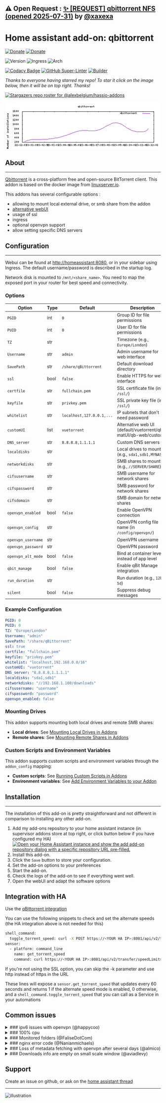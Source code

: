 ## &#9888; Open Request : [✨ [REQUEST] qbittorrent NFS (opened 2025-07-31)](https://github.com/alexbelgium/hassio-addons/issues/1987) by [@xaxexa](https://github.com/xaxexa)
# Home assistant add-on: qbittorrent

[![Donate][donation-badge]](https://www.buymeacoffee.com/alexbelgium)
[![Donate][paypal-badge]](https://www.paypal.com/donate/?hosted_button_id=DZFULJZTP3UQA)

![Version](https://img.shields.io/badge/dynamic/json?label=Version&query=%24.version&url=https%3A%2F%2Fraw.githubusercontent.com%2Falexbelgium%2Fhassio-addons%2Fmaster%2Fqbittorrent%2Fconfig.json)
![Ingress](https://img.shields.io/badge/dynamic/json?label=Ingress&query=%24.ingress&url=https%3A%2F%2Fraw.githubusercontent.com%2Falexbelgium%2Fhassio-addons%2Fmaster%2Fqbittorrent%2Fconfig.json)
![Arch](https://img.shields.io/badge/dynamic/json?color=success&label=Arch&query=%24.arch&url=https%3A%2F%2Fraw.githubusercontent.com%2Falexbelgium%2Fhassio-addons%2Fmaster%2Fqbittorrent%2Fconfig.json)

[![Codacy Badge](https://app.codacy.com/project/badge/Grade/9c6cf10bdbba45ecb202d7f579b5be0e)](https://www.codacy.com/gh/alexbelgium/hassio-addons/dashboard?utm_source=github.com&utm_medium=referral&utm_content=alexbelgium/hassio-addons&utm_campaign=Badge_Grade)
[![GitHub Super-Linter](https://img.shields.io/github/actions/workflow/status/alexbelgium/hassio-addons/weekly-supelinter.yaml?label=Lint%20code%20base)](https://github.com/alexbelgium/hassio-addons/actions/workflows/weekly-supelinter.yaml)
[![Builder](https://img.shields.io/github/actions/workflow/status/alexbelgium/hassio-addons/onpush_builder.yaml?label=Builder)](https://github.com/alexbelgium/hassio-addons/actions/workflows/onpush_builder.yaml)

[donation-badge]: https://img.shields.io/badge/Buy%20me%20a%20coffee%20(no%20paypal)-%23d32f2f?logo=buy-me-a-coffee&style=flat&logoColor=white
[paypal-badge]: https://img.shields.io/badge/Buy%20me%20a%20coffee%20with%20Paypal-0070BA?logo=paypal&style=flat&logoColor=white

_Thanks to everyone having starred my repo! To star it click on the image below, then it will be on top right. Thanks!_

[![Stargazers repo roster for @alexbelgium/hassio-addons](https://raw.githubusercontent.com/alexbelgium/hassio-addons/master/.github/stars2.svg)](https://github.com/alexbelgium/hassio-addons/stargazers)

![downloads evolution](https://raw.githubusercontent.com/alexbelgium/hassio-addons/master/qbittorrent/stats.png)

## About

---

[Qbittorrent](https://github.com/qbittorrent/qBittorrent) is a cross-platform free and open-source BitTorrent client.
This addon is based on the docker image from [linuxserver.io](https://www.linuxserver.io/).

This addons has several configurable options :

- allowing to mount local external drive, or smb share from the addon
- [alternative webUI](https://github.com/qbittorrent/qBittorrent/wiki/List-of-known-alternate-WebUIs)
- usage of ssl
- ingress
- optional openvpn support
- allow setting specific DNS servers

## Configuration

---

Webui can be found at <http://homeassistant:8080>, or in your sidebar using Ingress.
The default username/password is described in the startup log.

Network disk is mounted to `/mnt/<share_name>`. You need to map the exposed port in your router for best speed and connectivity.

### Options

| Option | Type | Default | Description |
|--------|------|---------|-------------|
| `PGID` | int | `0` | Group ID for file permissions |
| `PUID` | int | `0` | User ID for file permissions |
| `TZ` | str | | Timezone (e.g., `Europe/London`) |
| `Username` | str | `admin` | Admin username for web interface |
| `SavePath` | str | `/share/qBittorrent` | Default download directory |
| `ssl` | bool | `false` | Enable HTTPS for web interface |
| `certfile` | str | `fullchain.pem` | SSL certificate file (in `/ssl/`) |
| `keyfile` | str | `privkey.pem` | SSL private key file (in `/ssl/`) |
| `whitelist` | str | `localhost,127.0.0.1,...` | IP subnets that don't need password |
| `customUI` | list | `vuetorrent` | Alternative web UI (default/vuetorrent/qbit-matUI/qb-web/custom) |
| `DNS_server` | str | `8.8.8.8,1.1.1.1` | Custom DNS servers |
| `localdisks` | str | | Local drives to mount (e.g., `sda1,sdb1,MYNAS`) |
| `networkdisks` | str | | SMB shares to mount (e.g., `//SERVER/SHARE`) |
| `cifsusername` | str | | SMB username for network shares |
| `cifspassword` | str | | SMB password for network shares |
| `cifsdomain` | str | | SMB domain for network shares |
| `openvpn_enabled` | bool | `false` | Enable OpenVPN connection |
| `openvpn_config` | str | | OpenVPN config file name (in `/config/openvpn/`) |
| `openvpn_username` | str | | OpenVPN username |
| `openvpn_password` | str | | OpenVPN password |
| `openvpn_alt_mode` | bool | `false` | Bind at container level instead of app level |
| `qbit_manage` | bool | `false` | Enable qBit Manage integration |
| `run_duration` | str | | Run duration (e.g., `12h`, `5d`) |
| `silent` | bool | `false` | Suppress debug messages |

### Example Configuration

```yaml
PGID: 0
PUID: 0
TZ: "Europe/London"
Username: "admin"
SavePath: "/share/qBittorrent"
ssl: true
certfile: "fullchain.pem"
keyfile: "privkey.pem"
whitelist: "localhost,192.168.0.0/16"
customUI: "vuetorrent"
DNS_server: "8.8.8.8,1.1.1.1"
localdisks: "sda1,sdb1"
networkdisks: "//192.168.1.100/downloads"
cifsusername: "username"
cifspassword: "password"
openvpn_enabled: false
```

### Mounting Drives

This addon supports mounting both local drives and remote SMB shares:

- **Local drives**: See [Mounting Local Drives in Addons](https://github.com/alexbelgium/hassio-addons/wiki/Mounting-Local-Drives-in-Addons)
- **Remote shares**: See [Mounting Remote Shares in Addons](https://github.com/alexbelgium/hassio-addons/wiki/Mounting-remote-shares-in-Addons)

### Custom Scripts and Environment Variables

This addon supports custom scripts and environment variables through the `addon_config` mapping:

- **Custom scripts**: See [Running Custom Scripts in Addons](https://github.com/alexbelgium/hassio-addons/wiki/Running-custom-scripts-in-Addons)
- **Environment variables**: See [Add Environment Variables to your Addon](https://github.com/alexbelgium/hassio-addons/wiki/Add-Environment-variables-to-your-Addon)

## Installation

---

The installation of this add-on is pretty straightforward and not different in comparison to installing any other add-on.

1. Add my add-ons repository to your home assistant instance (in supervisor addons store at top right, or click button below if you have configured my HA)
   [![Open your Home Assistant instance and show the add add-on repository dialog with a specific repository URL pre-filled.](https://my.home-assistant.io/badges/supervisor_add_addon_repository.svg)](https://my.home-assistant.io/redirect/supervisor_add_addon_repository/?repository_url=https%3A%2F%2Fgithub.com%2Falexbelgium%2Fhassio-addons)
1. Install this add-on.
1. Click the `Save` button to store your configuration.
1. Set the add-on options to your preferences
1. Start the add-on.
1. Check the logs of the add-on to see if everything went well.
1. Open the webUI and adapt the software options

## Integration with HA

Use the [qBittorrent integration](https://www.home-assistant.io/integrations/qbittorrent/)

You can use the following snippets to check and set the alternate speeds (the HA integration above is not needed for this)

```bash
shell_command:
  toggle_torrent_speed: curl -X POST https://<YOUR HA IP>:8081/api/v2/transfer/toggleSpeedLimitsMode -k
sensor:
  - platform: command_line
    name: get_torrent_speed
    command: curl https://<YOUR HA IP>:8081/api/v2/transfer/speedLimitsMode -k
```

If you're not using the SSL option, you can skip the -k parameter and use http instead of https in the URL

These lines will expose a `sensor.get_torrent_speed` that updates every 60 seconds and returns 1 if the alternate speed mode is enabled, 0 otherwise, and a `shell_command.toggle_torrent_speed` that you can call as a Service in your automations

## Common issues

<details>
  <summary>### ipv6 issues with openvpn (@happycoo)</summary>
Add this code to your .ovpn config

```bash
# don't route lan through vpn
route 192.168.1.0 255.255.255.0 net_gateway

# deactivate ipv6
pull-filter ignore "dhcp-option DNS6"
pull-filter ignore "tun-ipv6"
pull-filter ignore "ifconfig-ipv6"
```

</details>

<details>
  <summary>### 100% cpu</summary>
Delete your nova3 folder in /config and restart qbittorrent

</details>

<details>
  <summary>### Monitored folders (@FaliseDotCom)</summary>

- go to config\addons_config\qBittorrent
- find (or create) the file watched_folders.json
- paste or adjust to the following:

```json
{
  "folder/to/watch": {
    "add_torrent_params": {
      "category": "",
      "content_layout": "Original",
      "download_limit": -1,
      "download_path": "[folder/for/INCOMPLETE_downloads]",
      "operating_mode": "AutoManaged",
      "ratio_limit": -2,
      "save_path": "[folder/for/COMPLETED_downloads]",
      "seeding_time_limit": -2,
      "skip_checking": false,
      "stopped": false,
      "tags": [],
      "upload_limit": -1,
      "use_auto_tmm": false,
      "use_download_path": true
    },
    "recursive": false
  }
}
```

</details>

<details>
  <summary>### nginx error code (@Nanianmichaels)</summary>

> [cont-init.d] 30-nginx.sh: executing...
> [cont-init.d] 30-nginx.sh: exited 1.

Wait a couple minutes and restart addon, it could be a temporary unavailability of github

### Local mount with invalid argument (@antonio1475)

> [cont-init.d] 00-local_mounts.sh: executing...
> Local Disks mounting...
> mount: mounting /dev/sda1 on /mnt/sda1 failed: Invalid argument
> [19:19:44] FATAL: Unable to mount local drives! Please check the name.
> [cont-init.d] 00-local_mounts.sh: exited 0.

Try to mount by putting the partition label in the "localdisks" options instead of the hardware name

</details>

<details>
  <summary>### Loss of metadata fetching with openvpn after several days (@almico)</summary>

Add `ping-restart 60` to your config.ovpn

</details>

<details>
  <summary>### Downloads info are empty on small scale window (@aviadlevy)</summary>

When my window size width is lower than 960 pixels my downloads are empty.
Solution is to reset the Vuetorrent settings.

</details>

## Support

Create an issue on github, or ask on the [home assistant thread](https://community.home-assistant.io/t/home-assistant-addon-qbittorrent/279247)

---

![illustration](https://raw.githubusercontent.com/alexbelgium/hassio-addons/master/qbittorrent/illustration.png)
